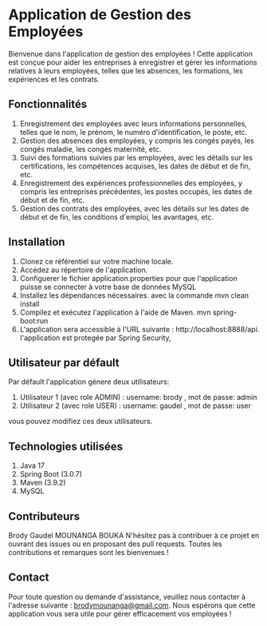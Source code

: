 # Application de Gestion des Employées

Bienvenue dans l'application de gestion des employées ! Cette application est conçue pour aider les entreprises à enregistrer et gérer les informations relatives à leurs employées, telles que les absences, les formations, les expériences et les contrats.

## Fonctionnalités

1. Enregistrement des employées avec leurs informations personnelles, telles que le nom, le prénom, le numéro d'identification, le poste, etc.
2. Gestion des absences des employées, y compris les congés payés, les congés maladie, les congés maternité, etc.
3. Suivi des formations suivies par les employées, avec les détails sur les certifications, les compétences acquises, les dates de début et de fin, etc.
4. Enregistrement des expériences professionnelles des employées, y compris les entreprises précédentes, les postes occupés, les dates de début et de fin, etc.
5. Gestion des contrats des employées, avec les détails sur les dates de début et de fin, les conditions d'emploi, les avantages, etc.

## Installation

1. Clonez ce référentiel sur votre machine locale.
2. Accédez au répertoire de l'application.
3. Configuerer le fichier application.properties pour que l'application puisse se connecter à votre base de données MySQL
4. Installez les dépendances nécessaires. avec la commande mvn clean install
5. Compilez et exécutez l'application à l'aide de Maven. mvn spring-boot:run
6. L'application sera accessible à l'URL suivante : http://localhost:8888/api. l'application est protegée par Spring Security, 

## Utilisateur par défault

Par défault l'application génere deux utilisateurs:

1. Utilisateur 1 (avec role ADMIN) : username: brody , mot de passe: admin
2. Utilisateur 2 (avec role USER) : username: gaudel , mot de passe: user

vous pouvez modifiez ces deux utilisateurs.

## Technologies utilisées

1. Java 17
2. Spring Boot (3.0.7)
3. Maven (3.9.2)
4. MySQL

## Contributeurs

Brody Gaudel MOUNANGA BOUKA
N'hésitez pas à contribuer à ce projet en ouvrant des issues ou en proposant des pull requests. Toutes les contributions et remarques sont les bienvenues !

## Contact
Pour toute question ou demande d'assistance, veuillez nous contacter à l'adresse suivante : brodymounanga@gmail.com.
Nous espérons que cette application vous sera utile pour gérer efficacement vos employées !
